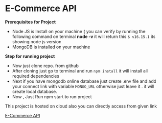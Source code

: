 # E-Commerce API

**Prerequisites  for Project**

 - Node JS is Install on your machine  ( you can verify by running the following command on terminal **node -v**   it will return this   `$ v16.15.1` its showing node js version 
 - MongoDB is installed on your machine
 
**Step for running project**
 - Now just clone repo. from github 
 - After cloning just go to terminal and run `npm install` it will install all required dependencies
 - Next if you have mongodb online database just create  .env file and add your connect link with variable `MONGO_URL`  otherwise just leave it . it will create local database.
 - Now , Just Run npm start to run project

This project is hosted on cloud also you can directly access from given link 

[E-Commerce API](https://ruby-quaint-coypu.cyclic.app/)
